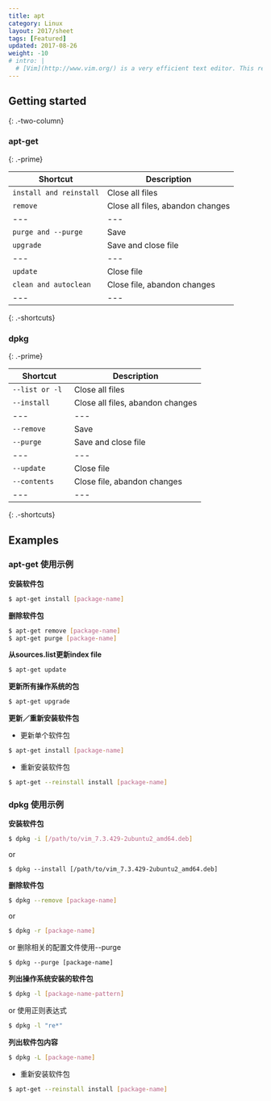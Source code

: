 ```yaml
---
title: apt
category: Linux
layout: 2017/sheet
tags: [Featured]
updated: 2017-08-26
weight: -10
# intro: |
  # [Vim](http://www.vim.org/) is a very efficient text editor. This reference was made for Vim 8.0.
---
```


Getting started
---------------
{: .-two-column}

### apt-get 
{: .-prime}

| Shortcut       | Description                      |
| ---            | ---                              |
| `install and reinstall`          | Close all files                  |
| `remove`         | Close all files, abandon changes |
| ---            | ---                              |
| `purge and --purge`           | Save                             |
| `upgrade` | Save and close file              |
| ---            | ---                              |
| `update`           | Close file                       |
| `clean and autoclean`          | Close file, abandon changes      |
| ---            | ---                              |

{: .-shortcuts}


### dpkg
{: .-prime}

| Shortcut       | Description                      |
| ---            | ---                              |
| `--list or -l `          | Close all files                  |
| `--install`         | Close all files, abandon changes |
| ---            | ---                              |
| `--remove`           | Save                             |
| `--purge` | Save and close file              |
| ---            | ---                              |
| `--update`           | Close file                       |
| `--contents`          | Close file, abandon changes      |
| ---            | ---                              |

{: .-shortcuts}


## Examples

### apt-get 使用示例

**安装软件包**
```bash
$ apt-get install [package-name]
```

**删除软件包**
```bash 
$ apt-get remove [package-name]
$ apt-get purge [package-name] 
```
**从sources.list更新index file**
```bash 
$ apt-get update
```

**更新所有操作系统的包**
```bash 
$ apt-get upgrade
```

**更新／重新安装软件包**

- 更新单个软件包

```bash
$ apt-get install [package-name] 
```

- 重新安装软件包

```bash
$ apt-get --reinstall install [package-name]
```



### dpkg 使用示例

**安装软件包**
```bash
$ dpkg -i [/path/to/vim_7.3.429-2ubuntu2_amd64.deb]
```
or 
```
$ dpkg --install [/path/to/vim_7.3.429-2ubuntu2_amd64.deb]
```

**删除软件包**
```bash 
$ dpkg --remove [package-name]
```
or 
```bash 
$ dpkg -r [package-name]
```
or  删除相关的配置文件使用--purge
```
$ dpkg --purge [package-name]
```



**列出操作系统安装的软件包**
```bash 
$ dpkg -l [package-name-pattern] 
``` 
or 使用正则表达式
```bash 
$ dpkg -l "re*" 
```

**列出软件包内容**

```bash
$ dpkg -L [package-name]
```

- 重新安装软件包

```bash
$ apt-get --reinstall install [package-name]
```
